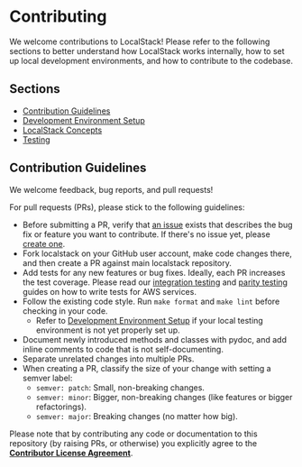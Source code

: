 # Contributing

We welcome contributions to LocalStack! Please refer to the following sections to better understand how LocalStack works internally, how to set up local development environments, and how to contribute to the codebase.

## Sections

- [Contribution Guidelines](#contribution-guidelines)
- [Development Environment Setup](development-environment-setup/README.md)
- [LocalStack Concepts](localstack-concepts/README.md)
- [Testing](testing/README.md)

## Contribution Guidelines

We welcome feedback, bug reports, and pull requests!

For pull requests (PRs), please stick to the following guidelines:

* Before submitting a PR, verify that [an issue](https://github.com/localstack/localstack/issues) exists that describes the bug fix or feature you want to contribute. If there's no issue yet, please [create one](https://github.com/localstack/localstack/issues/new/choose).
* Fork localstack on your GitHub user account, make code changes there, and then create a PR against main localstack repository.
* Add tests for any new features or bug fixes. Ideally, each PR increases the test coverage. Please read our [integration testing](testing/integration-tests/README.md) and [parity testing](testing/parity-testing/README.md) guides on how to write tests for AWS services.
* Follow the existing code style. Run `make format` and `make lint` before checking in your code.
  * Refer to [Development Environment Setup](development-environment-setup/README.md) if your local testing environment is not yet properly set up.
* Document newly introduced methods and classes with pydoc, and add inline comments to code that is not self-documenting.
* Separate unrelated changes into multiple PRs.
* When creating a PR, classify the size of your change with setting a semver label:
  * `semver: patch`: Small, non-breaking changes.
  * `semver: minor`: Bigger, non-breaking changes (like features or bigger refactorings).
  * `semver: major`: Breaking changes (no matter how big).

Please note that by contributing any code or documentation to this repository (by raising PRs, or otherwise) you explicitly agree to the [**Contributor License Agreement**](.github/CLA.md).
